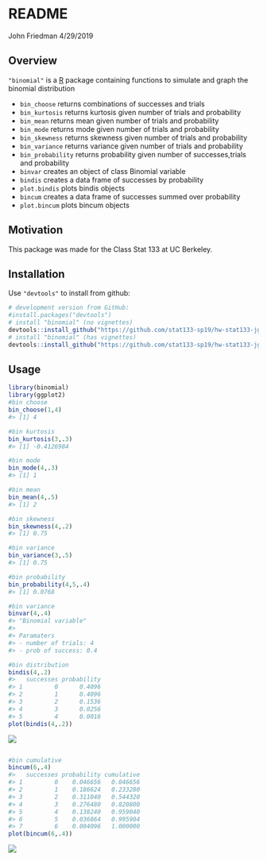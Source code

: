 README
================
John Friedman
4/29/2019

## Overview

`"binomial"` is a [R](http://www.r-project.org/) package containing
functions to simulate and graph the binomial distribution

  - `bin_choose` returns combinations of successes and trials
  - `bin_kurtosis` returns kurtosis given number of trials and
    probability
  - `bin_mean` returns mean given number of trials and probability
  - `bin_mode` returns mode given number of trials and probability
  - `bin_skewness` returns skewness given number of trials and
    probability
  - `bin_variance` returns variance given number of trials and
    probability
  - `bin_probability` returns probability given number of
    successes,trials and probability
  - `binvar` creates an object of class Binomial variable
  - `bindis` creates a data frame of successes by probability
  - `plot.bindis` plots bindis objects
  - `bincum` creates a data frame of successes summed over probability
  - `plot.bincum` plots bincum objects

## Motivation

This package was made for the Class Stat 133 at UC Berkeley.

## Installation

Use `"devtools"` to install from github:

``` r
# development version from GitHub:
#install.packages("devtools") 
# install "binomial" (no vignettes)
devtools::install_github("https://github.com/stat133-sp19/hw-stat133-jgoman99/tree/master/workout03")
# install "binomial" (has vignettes)
devtools::install_github("https://github.com/stat133-sp19/hw-stat133-jgoman99/tree/master/workout03", build_vignettes = TRUE)
```

## Usage

``` r
library(binomial)
library(ggplot2)
#bin choose
bin_choose(1,4)
#> [1] 4

#bin kurtosis
bin_kurtosis(3,.3)
#> [1] -0.4126984

#bin mode 
bin_mode(4,.3)
#> [1] 1

#bin mean
bin_mean(4,.5)
#> [1] 2

#bin skewness
bin_skewness(4,.2)
#> [1] 0.75

#bin variance
bin_variance(3,.5)
#> [1] 0.75

#bin probability
bin_probability(4,5,.4)
#> [1] 0.0768

#bin variance
binvar(4,.4)
#> "Binomial variable"
#> 
#> Paramaters
#> - number of trials: 4 
#> - prob of success: 0.4

#bin distribution
bindis(4,.2)
#>   successes probability
#> 1         0      0.4096
#> 2         1      0.4096
#> 3         2      0.1536
#> 4         3      0.0256
#> 5         4      0.0016
plot(bindis(4,.2))
```

![](README-unnamed-chunk-2-1.png)<!-- -->

``` r

#bin cumulative
bincum(6,.4)
#>   successes probability cumulative
#> 1         0    0.046656   0.046656
#> 2         1    0.186624   0.233280
#> 3         2    0.311040   0.544320
#> 4         3    0.276480   0.820800
#> 5         4    0.138240   0.959040
#> 6         5    0.036864   0.995904
#> 7         6    0.004096   1.000000
plot(bincum(6,.4))
```

![](README-unnamed-chunk-2-2.png)<!-- -->
